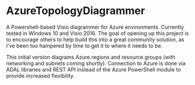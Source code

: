 # AzureTopologyDiagrammer
A Powershell-based Visio diagrammer for Azure environments. Currently tested in Windows 10 and Visio 2016. The goal of opening up this project is to encourage others to help build this into a great community solution, as I've been too hampered by time to get it to where it needs to be.

This initial version diagrams Azure regions and resource groups (with networking and subnets coming shortly). Connection to Azure is done via ADAL libraries and REST API instead of the Azure PowerShell module to provide increased flexibility.
